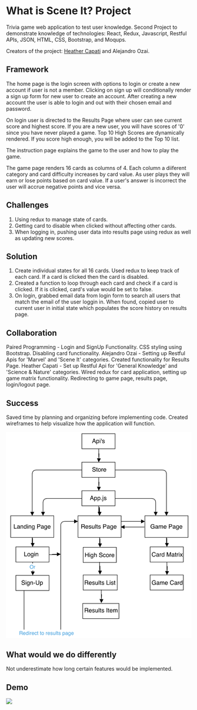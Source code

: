 # What is Scene It? Project

Trivia game web application to test user knowledge. Second Project to demonstrate knowledge of technologies: React, Redux, Javascript, Restful APIs, JSON, HTML, CSS, Bootstrap, and Moqups.

Creators of the project: [Heather Capati](https://github.com/hcapati) and Alejandro Ozai.

## Framework 

The home page is the login screen with options to login or create a new account if user is not a member. Clicking on sign up will conditionally render a sign up form for new user to create an account. After creating a new account the user is able to login and out with their chosen email and password. 

On login user is directed to the Results Page where user can see current score and highest score. If you are a new user, you will have scores of '0' since you have never played a game. Top 10 High Scores are dynamically rendered. If you score high enough, you will be added to the Top 10 list. 

The instruction page explains the game to the user and how to play the game. 

The game page renders 16 cards as columns of 4. Each column a diiferent category and card difficulty increases by card value. 
As user plays they will earn or lose points based on card value. If a user's answer is incorrect the user will accrue negative points and vice versa. 

## Challenges 

1. Using redux to manage state of cards. 
2. Getting card to disable when clicked without affecting other cards. 
3. When logging in, pushing user data into results page using redux as well as updating new scores.

## Solution

1. Create individual states for all 16 cards. Used redux to keep track of each card. If a card is clicked then the card is disabled. 
2. Created a function to loop through each card and check if a card is clicked. If it is clicked, card's value would be set to false.
3. On login, grabbed email data from login form to search all users that match the email of the user loggin in. When found, copied user to current user in initial state which populates the score history on results page. 

## Collaboration 
Paired Programming - Login and SignUp Functionality. CSS styling using Bootstrap. Disabling card functionality.
Alejandro Ozai - Setting up Restful Apis for 'Marvel' and 'Scene It' categories. Created functionality for Results Page. 
Heather Capati - Set up Restful Api for 'General Knowledge' and 'Science & Nature' categories. Wired redux for card application, setting up game matrix functionality. Redirecting to game page, results page, login/logout page. 

## Success
Saved time by planning and organizing before implementing code. Created wireframes to help visualize how the application will function. 

![alt text](/src/wireframe/siteTree.png)

## What would we do differently 
Not underestimate how long certain features would be implemented. 

## Demo
![](src/wireframe/examples/demo.gif)
